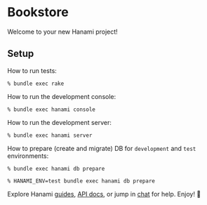 # Bookstore

Welcome to your new Hanami project!

## Setup

How to run tests:

```
% bundle exec rake
```

How to run the development console:

```
% bundle exec hanami console
```

How to run the development server:

```
% bundle exec hanami server
```

How to prepare (create and migrate) DB for `development` and `test` environments:

```
% bundle exec hanami db prepare

% HANAMI_ENV=test bundle exec hanami db prepare
```

Explore Hanami [guides](http://hanamirb.org/guides/), [API docs](http://docs.hanamirb.org/1.2.0/), or jump in [chat](http://chat.hanamirb.org) for help. Enjoy! 🌸
